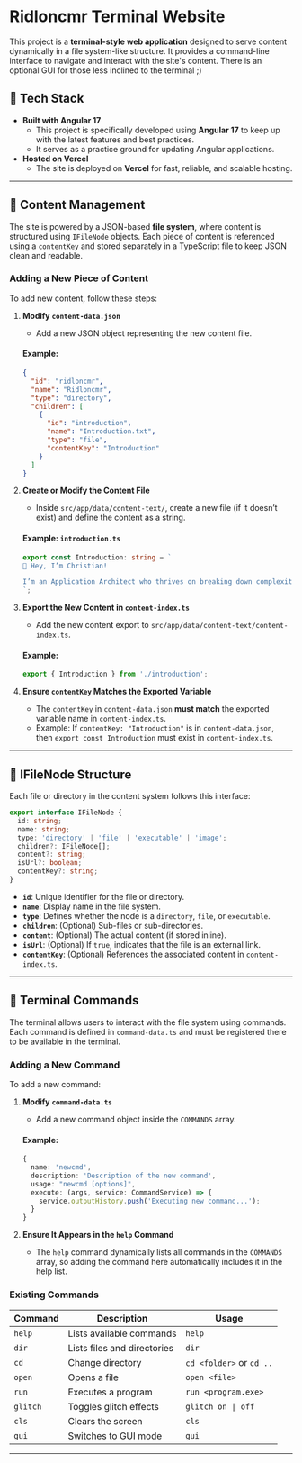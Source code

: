# Ridloncmr Terminal Website

This project is a **terminal-style web application** designed to serve content dynamically in a file system-like structure. It provides a command-line interface to navigate and interact with the site's content. There is an optional GUI for those less inclined to the terminal ;) 

## 🚀 Tech Stack
- **Built with Angular 17**
  - This project is specifically developed using **Angular 17** to keep up with the latest features and best practices.
  - It serves as a practice ground for updating Angular applications.
- **Hosted on Vercel**
  - The site is deployed on **Vercel** for fast, reliable, and scalable hosting.

---

## 📂 Content Management
The site is powered by a JSON-based **file system**, where content is structured using `IFileNode` objects. Each piece of content is referenced using a `contentKey` and stored separately in a TypeScript file to keep JSON clean and readable.

### **Adding a New Piece of Content**
To add new content, follow these steps:

1. **Modify `content-data.json`**
   - Add a new JSON object representing the new content file.
   
   #### Example:
   ```json
   {
     "id": "ridloncmr",
     "name": "Ridloncmr",
     "type": "directory",
     "children": [
       {
         "id": "introduction",
         "name": "Introduction.txt",
         "type": "file",
         "contentKey": "Introduction"
       }
     ]
   }
   ```

2. **Create or Modify the Content File**
   - Inside `src/app/data/content-text/`, create a new file (if it doesn’t exist) and define the content as a string.
   
   #### Example: `introduction.ts`
   ```typescript
   export const Introduction: string = `
   👋 Hey, I’m Christian!
   
   I’m an Application Architect who thrives on breaking down complexity, optimizing systems, and delivering clean, scalable solutions...
   `;
   ```

3. **Export the New Content in `content-index.ts`**
   - Add the new content export to `src/app/data/content-text/content-index.ts`.
   
   #### Example:
   ```typescript
   export { Introduction } from './introduction';
   ```

4. **Ensure `contentKey` Matches the Exported Variable**
   - The `contentKey` in `content-data.json` **must match** the exported variable name in `content-index.ts`. 
   - Example: If `contentKey: "Introduction"` is in `content-data.json`, then `export const Introduction` must exist in `content-index.ts`.

---

## 📌 IFileNode Structure
Each file or directory in the content system follows this interface:
```typescript
export interface IFileNode {
  id: string;
  name: string;
  type: 'directory' | 'file' | 'executable' | 'image';
  children?: IFileNode[];
  content?: string;
  isUrl?: boolean;
  contentKey?: string;
}
```

- **`id`**: Unique identifier for the file or directory.
- **`name`**: Display name in the file system.
- **`type`**: Defines whether the node is a `directory`, `file`, or `executable`.
- **`children`**: (Optional) Sub-files or sub-directories.
- **`content`**: (Optional) The actual content (if stored inline).
- **`isUrl`**: (Optional) If `true`, indicates that the file is an external link.
- **`contentKey`**: (Optional) References the associated content in `content-index.ts`.

---

## 🔧 Terminal Commands
The terminal allows users to interact with the file system using commands. Each command is defined in `command-data.ts` and must be registered there to be available in the terminal.

### **Adding a New Command**
To add a new command:

1. **Modify `command-data.ts`**
   - Add a new command object inside the `COMMANDS` array.
   
   #### Example:
   ```typescript
   {
     name: 'newcmd',
     description: 'Description of the new command',
     usage: "newcmd [options]",
     execute: (args, service: CommandService) => {
       service.outputHistory.push('Executing new command...');
     }
   }
   ```

2. **Ensure It Appears in the `help` Command**
   - The `help` command dynamically lists all commands in the `COMMANDS` array, so adding the command here automatically includes it in the help list.

### **Existing Commands**
| Command  | Description | Usage |
|----------|------------|--------|
| `help`   | Lists available commands | `help` |
| `dir`    | Lists files and directories | `dir` |
| `cd`     | Change directory | `cd <folder>` or `cd ..` |
| `open`   | Opens a file | `open <file>` |
| `run`    | Executes a program | `run <program.exe>` |
| `glitch` | Toggles glitch effects | `glitch on \| off` |
| `cls`    | Clears the screen | `cls` |
| `gui`    | Switches to GUI mode | `gui` |

---

